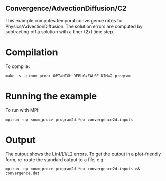 ## Convergence/AdvectionDiffusion/C2

This example computes temporal convergence rates for Physics/AdvectionDiffusion.
The solution errors are computed by subtracting off a solution with a finer (2x) time step. 

# Compilation

To compile:

```make -s -j<num_proc> OPT=HIGH DEBUG=FALSE DIM=2 program```

# Running the example

To run with MPI:

```mpirun -np <num_proc> program2d.*ex convergence2d.inputs```

# Output

The output shows the Linf/L1/L2 errors. 
To get the output in a plot-friendly form, re-route the standard output to a file, e.g.

```mpirun -np <num_proc> program2d.*ex convergence2d.inputs >& convergence.dat```